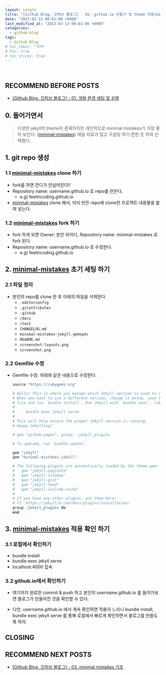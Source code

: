 ```yaml
---
layout: single
title: "[Github Blog, 깃허브 블로그] - 02. github.io 만들기 및 theme 적용(minimal mistakes)"
date: "2023-03-13 00:01:00 +0900"
last_modified_at: "2023-03-13 00:01:00 +0900"
categories:
  - github-blog
tags:
  - Github Blog
# toc_label: "목차"
# toc: true
# toc_sticky: true
---
```


<br/>

## RECOMMEND BEFORE POSTS

- [[Github Blog, 깃허브 블로그] - 01. 개발 환경 세팅 및 실행][github-blog-01]

## 0. 들어가면서

> 다양한 jekyll의 theme이 존재하지만 개인적으로 minimal mistakes가 가장 좋아 보인다. ([minimal-mistakes][minimal-mistakes-url])
> 제일 자료가 많고 구글링 하기 편한 듯 하여 선택했다.

## 1. git repo 생성

### 1.1 [minimal-mistakes][minimal-mistakes-url] clone 하기

- fork를 하면 잔디가 안심어진다!!
- Repository name: username.github.io 로 repo를 만든다.
  - e.g) feelincoding.github.io
- [minimal-mistakes][minimal-mistakes-url] clone 해서, 미리 만든 repo에 clone한 프로젝트 내용물을 붙여 넣는다.

### 1.2 [minimal-mistakes][minimal-mistakes-url] fork 하기

- fork 하게 되면 Owner: 본인 아이디, Repository name: minimal-mistakes 로 fork 된다.
- Repository name: username.github.io 로 수정한다.
  - e.g) feelincoding.github.io

## 2. [minimal-mistakes][minimal-mistakes-url] 초기 세팅 하기

### 2.1 파일 정리

- 본인의 repo를 clone 한 후 아래의 파일을 삭제한다.
  - `.editorconfig`
  - `.gitattributes`
  - `.github`
  - `/docs`
  - `/test`
  - `CHANGELOG.md`
  - `minimal-mistakes-jekyll.gemspec`
  - `README.md`
  - `screenshot-layouts.png`
  - `screenshot.png`

### 2.2 Gemfile 수정

- Gemfile 수정: 아래와 같은 내용으로 수정한다.

  ```ruby
  source "https://rubygems.org"

  # Hello! This is where you manage which Jekyll version is used to run.
  # When you want to use a different version, change it below, save the
  # file and run `bundle install`. Run Jekyll with `bundle exec`, like so:
  #
  #     bundle exec jekyll serve
  #
  # This will help ensure the proper Jekyll version is running.
  # Happy Jekylling!

  # gem "github-pages", group: :jekyll_plugins

  # To upgrade, run `bundle update`.

  gem "jekyll"
  gem "minimal-mistakes-jekyll"

  # The following plugins are automatically loaded by the theme-gem:
  #   gem "jekyll-paginate"
  #   gem "jekyll-sitemap"
  #   gem "jekyll-gist"
  #   gem "jekyll-feed"
  #   gem "jekyll-include-cache"
  #
  # If you have any other plugins, put them here!
  # Cf. https://jekyllrb.com/docs/plugins/installation/
  group :jekyll_plugins do
  end
  ```

## 3. [minimal-mistakes][minimal-mistakes-url] 적용 확인 하기

### 3.1 로컬에서 확인하기

- bundle install
- bundle exec jekyll serve
- localhost:4000 접속

### 3.2 github.io에서 확인하기

- 여기까지 완료한 commit & push 하고 본인의 username.github.io 를 들어가보면 블로그가 만들어진 것을 확인할 수 있다.

- 다만, username.github.io 에서 계속 확인하면 적용이 느리니 bundle install, bundle exec jekyll serve 를 통해 로컬에서 빠르게 확인하면서 블로그를 만들도록 하자.

## CLOSING

## RECOMMEND NEXT POSTS

- [[Github Blog, 깃허브 블로그] - 03. minimal mistakes 기초][github-blog-03]

[minimal-mistakes-url]: https://mmistakes.github.io/minimal-mistakes/docs/quick-start-guide/
[github-blog-01]: https://feelincoding.github.io/github-blog/github-blog-01-setting/
[github-blog-03]: https://feelincoding.github.io/github-blog/github-blog-03-minimal-mistake-basic/
